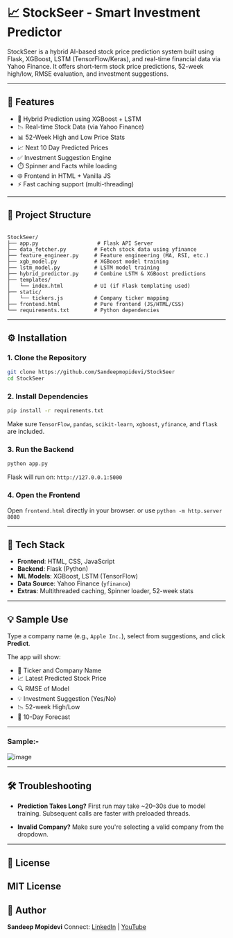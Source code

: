 # 📈 StockSeer - Smart Investment Predictor

StockSeer is a hybrid AI-based stock price prediction system built using Flask, XGBoost, LSTM (TensorFlow/Keras), and real-time financial data via Yahoo Finance. It offers short-term stock price predictions, 52-week high/low, RMSE evaluation, and investment suggestions.

---

## 🚀 Features

- 🔮 Hybrid Prediction using XGBoost + LSTM
- 📉 Real-time Stock Data (via Yahoo Finance)
- 📊 52-Week High and Low Price Stats
- 📈 Next 10 Day Predicted Prices
- ✅ Investment Suggestion Engine
- ⏱️ Spinner and Facts while loading
- 🌐 Frontend in HTML + Vanilla JS
- ⚡ Fast caching support (multi-threading)

---

## 📁 Project Structure

```

StockSeer/
├── app.py                   # Flask API Server
├── data_fetcher.py         # Fetch stock data using yfinance
├── feature_engineer.py     # Feature engineering (MA, RSI, etc.)
├── xgb_model.py            # XGBoost model training
├── lstm_model.py           # LSTM model training
├── hybrid_predictor.py     # Combine LSTM & XGBoost predictions
├── templates/
│   └── index.html          # UI (if Flask templating used)
├── static/
│   └── tickers.js          # Company ticker mapping
├── frontend.html           # Pure frontend (JS/HTML/CSS)
└── requirements.txt        # Python dependencies

````

---

## ⚙️ Installation

### 1. Clone the Repository

```bash
git clone https://github.com/Sandeepmopidevi/StockSeer
cd StockSeer
````

### 2. Install Dependencies

```bash
pip install -r requirements.txt
```

Make sure `TensorFlow`, `pandas`, `scikit-learn`, `xgboost`, `yfinance`, and `flask` are included.

### 3. Run the Backend

```bash
python app.py
```

Flask will run on: `http://127.0.0.1:5000`

### 4. Open the Frontend

Open `frontend.html` directly in your browser. or use `python -m http.server 8080`

---

## 🧠 Tech Stack

* **Frontend**: HTML, CSS, JavaScript
* **Backend**: Flask (Python)
* **ML Models**: XGBoost, LSTM (TensorFlow)
* **Data Source**: Yahoo Finance (`yfinance`)
* **Extras**: Multithreaded caching, Spinner loader, 52-week stats

---

## 💡 Sample Use

Type a company name (e.g., `Apple Inc.`), select from suggestions, and click **Predict**.

The app will show:

* 📌 Ticker and Company Name
* 📈 Latest Predicted Stock Price
* 🔍 RMSE of Model
* 💡 Investment Suggestion (Yes/No)
* 📉 52-week High/Low
* 🔮 10-Day Forecast

---

### Sample:-

![image](https://github.com/user-attachments/assets/58248a87-716c-4597-aeda-fd2ed3019050)

---
## 🛠 Troubleshooting

* **Prediction Takes Long?**
  First run may take \~20–30s due to model training. Subsequent calls are faster with preloaded threads.

* **Invalid Company?**
  Make sure you're selecting a valid company from the dropdown.

---

## 📝 License

MIT License
---

## 👤 Author

**Sandeep Mopidevi**
Connect: [LinkedIn](https://www.linkedin.com/Sandeepmopidevi) | [YouTube](https://www.youtube.com/@TechWithSandeep)
